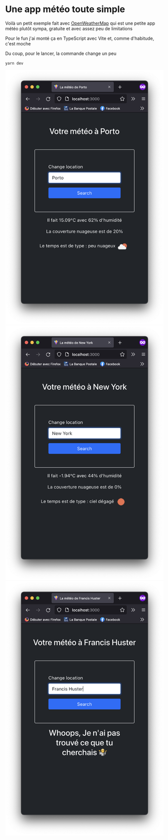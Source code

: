 # Une app météo toute simple

Voilà un petit exemple fait avec [OpenWeatherMap](https://openweathermap.org/) qui est une
petite app météo plutôt sympa, gratuite et avec assez peu de limitations

Pour le fun j'ai monté ça en TypeScript avec Vite et, comme d'habitude, c'est moche

Du coup, pour le lancer, la commande change un peu 
````shell
yarn dev
````

![exemple](./asset/Capture%20d’écran%202022-03-30%20à%2012.22.23.png)
![exemple2](./asset/Capture%20d’écran%202022-03-30%20à%2012.22.34.png)
![exemple3](./asset/Capture%20d’écran%202022-03-30%20à%2012.22.43.png)
